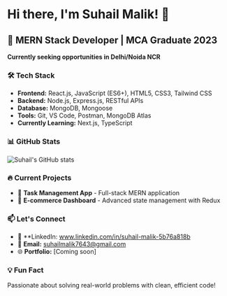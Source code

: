 # Hi there, I'm Suhail Malik! 👋

## 🚀 MERN Stack Developer | MCA Graduate 2023

**Currently seeking opportunities in Delhi/Noida NCR**

### 🛠️ Tech Stack
- **Frontend:** React.js, JavaScript (ES6+), HTML5, CSS3, Tailwind CSS
- **Backend:** Node.js, Express.js, RESTful APIs
- **Database:** MongoDB, Mongoose
- **Tools:** Git, VS Code, Postman, MongoDB Atlas
- **Currently Learning:** Next.js, TypeScript

### 📊 GitHub Stats
![Suhail's GitHub stats](https://github-readme-stats.vercel.app/api?username=suhail1malik&show_icons=true&theme=radical)

### 🔥 Current Projects
- 🎯 **Task Management App** - Full-stack MERN application
- 🛒 **E-commerce Dashboard** - Advanced state management with Redux

### 📫 Let's Connect
- 💼 **LinkedIn: www.linkedin.com/in/suhail-malik-5b76a818b
- 📧 **Email:** suhailmalik7643@gmail.com
- 🌐 **Portfolio:** [Coming soon]

### 💡 Fun Fact
Passionate about solving real-world problems with clean, efficient code!
